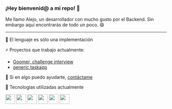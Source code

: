 ### ¡Hey bienvenid@ a mi repo! 👋
Me llamo Alejo, un desarrollador con mucho gusto por el Backend. Sin embargo aquí encontrarás de todo un poco. 😄

---
🔭 El lenguaje es sólo una implementación 

⚡ Proyectos que trabajo actualmente: 

- [Goomer, challenge interview](https://github.com/ojeelafriend/job-dev-backend-interview) 
- [generic taskapp](https://github.com/ojeelafriend/generic-taskapp)

💬 Si en algo puedo ayudarte, [contáctame](https://www.linkedin.com/in/alejo-solis/)

🌱 Tecnologías utilizadas actualmente

<img src="https://4.bp.blogspot.com/-_YSVTe2ekBU/XKMntJDH0ZI/AAAAAAAAXNk/3d48i_XShWwvoMNj0YJWp2J4_Woh9dzGgCLcBGAs/s1600/reactjs%2Btutorial.png" height=30 width=30/>   <img src="https://cdn.iconscout.com/icon/free/png-256/sass-226054.png" height=30 width=30/>  <img src="https://cdn.iconscout.com/icon/free/png-256/node-js-1174925.png" height=30 width=30/>  <img src="https://cdn.jsdelivr.net/npm/@programming-languages-logos/typescript@0.0.0/typescript_256x256.png" height=30 width=30/>    <img src="https://davidrengifo.files.wordpress.com/2017/09/mongodb-logo.png" height=30 width=30/>  <img src="https://cdn.iconscout.com/icon/free/png-256/postgresql-226047.png" height=30 width=30/>

<!--
**ojeelafriend/ojeelafriend** is a ✨ _special_ ✨ repository because its `README.md` (this file) appears on your GitHub profile.

Here are some ideas to get you started:

- 🔭 I’m currently working on ...
- 🌱 I’m currently learning ...
- 👯 I’m looking to collaborate on ...
- 🤔 I’m looking for help with ...
- 💬 Ask me about ...
- 📫 How to reach me: ...
- 😄 Pronouns: ...
- ⚡ Fun fact: ...
-->
